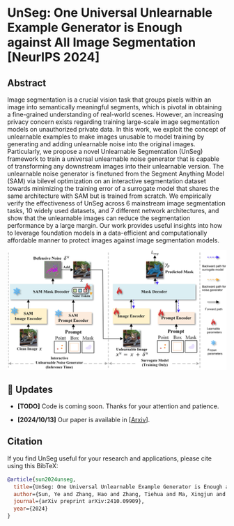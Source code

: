 # UnSeg: One Universal Unlearnable Example Generator is Enough against All Image Segmentation [NeurIPS 2024]

## Abstract

Image segmentation is a crucial vision task that groups pixels within an image into semantically meaningful segments, which is pivotal in obtaining a fine-grained understanding of real-world scenes. However, an increasing privacy concern exists regarding training large-scale image segmentation models on unauthorized private data. In this work, we exploit the concept of unlearnable examples to make images unusable to model training by generating and adding unlearnable noise into the original images. Particularly, we propose a novel Unlearnable Segmentation (UnSeg) framework to train a universal unlearnable noise generator that is capable of transforming any downstream images into their unlearnable version. The unlearnable noise generator is finetuned from the Segment Anything Model (SAM) via bilevel optimization on an interactive segmentation dataset towards minimizing the training error of a surrogate model that shares the same architecture with SAM but is trained from scratch. We empirically verify the effectiveness of UnSeg across 6 mainstream image segmentation tasks, 10 widely used datasets, and 7 different network architectures, and show that the unlearnable images can reduce the segmentation performance by a large margin. Our work provides useful insights into how to leverage foundation models in a data-efficient and computationally affordable manner to protect images against image segmentation models. 
<p align="center">
  <img src="UnSeg.png" width="700"/>
</p>

## :rocket: Updates
* **[TODO]** Code is coming soon. Thanks for your attention and patience.

* **[2024/10/13]** Our paper is available in [[Arxiv](https://arxiv.org/abs/2410.09909)].

## Citation
If you find UnSeg useful for your research and applications, please cite using this BibTeX:
```bibtex
@article{sun2024unseg,
  title={UnSeg: One Universal Unlearnable Example Generator is Enough against All Image Segmentation},
  author={Sun, Ye and Zhang, Hao and Zhang, Tiehua and Ma, Xingjun and Jiang, Yu-Gang},
  journal={arXiv preprint arXiv:2410.09909},
  year={2024}
}
```
